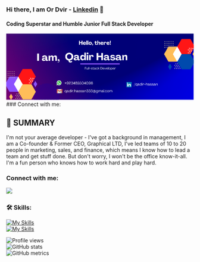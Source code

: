 ### Hi there, I am Or Dvir -  [Linkedin][linkedin] 👋 
#### Coding Superstar and Humble Junior Full Stack Developer
<img src="https://github.com/Qadir-Hassan/attachement/blob/main/bg.png">
### Connect with me:

## 🚀 SUMMARY
I'm not your average developer - I've got a background in management, I am a Co-founder & Former CEO, Graphical LTD, I've led teams of 10 to 20 people in marketing, sales, and finance, which means I know how to lead a team and get stuff done. But don't worry, I won't be the office know-it-all. I'm a fun person who knows how to work hard and play hard.




### Connect with me:
<a href="https://github.com/ord669">
 <img src="https://img.icons8.com/fluency/96/null/github.png"/>
</a>




### 🛠 Skills:
 
[![My Skills](https://skills.thijs.gg/icons?i=angular,react,vue,js,nodejs,express,mongodb&theme=dark)](https://skills.thijs.gg)
</br>
[![My Skills](https://skills.thijs.gg/icons?i=sass,html,css,ts&theme=dark)](https://skills.thijs.gg)
</br>




![Profile views](https://gpvc.arturio.dev/ord669)</br>
![GitHub stats](https://github-readme-stats.vercel.app/api?username=ord669&show_icons=true) </br>
![GitHub metrics](https://metrics.lecoq.io/ord669)  




[course]: https://www.youtube.com/watch?v=mjYh6hlXmZk&t=293s&ab_channel=TutorialHero
[twitter]: https://twitter.com/Qadir77350473
[youtube]: https://www.youtube.com/channel/UCRUrJPsXvjsblevu514rkbQ
[instagram]: https://www.instagram.com/qadir109/
[linkedin]: https://www.linkedin.com/in/or%D6%B9dvir/



